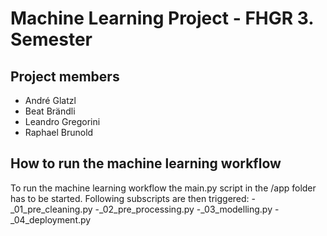 # Machine Learning Project - FHGR 3. Semester
## Project members
- André Glatzl
- Beat Brändli
- Leandro Gregorini
- Raphael Brunold
## How to run the machine learning workflow
To run the machine learning workflow the main.py script in the /app folder has to be started.
Following subscripts are then triggered:
-_01_pre_cleaning.py
-_02_pre_processing.py
-_03_modelling.py
-_04_deployment.py
